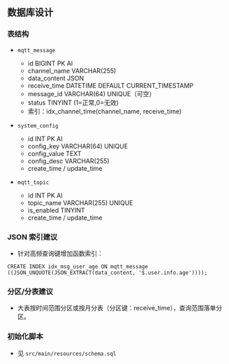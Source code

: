 ## 数据库设计

### 表结构
- `mqtt_message`
  - id BIGINT PK AI
  - channel_name VARCHAR(255)
  - data_content JSON
  - receive_time DATETIME DEFAULT CURRENT_TIMESTAMP
  - message_id VARCHAR(64) UNIQUE（可空）
  - status TINYINT (1=正常,0=无效)
  - 索引：idx_channel_time(channel_name, receive_time)

- `system_config`
  - id INT PK AI
  - config_key VARCHAR(64) UNIQUE
  - config_value TEXT
  - config_desc VARCHAR(255)
  - create_time / update_time

- `mqtt_topic`
  - id INT PK AI
  - topic_name VARCHAR(255) UNIQUE
  - is_enabled TINYINT
  - create_time / update_time

### JSON 索引建议
- 针对高频查询键增加函数索引：
```
CREATE INDEX idx_msg_user_age ON mqtt_message ((JSON_UNQUOTE(JSON_EXTRACT(data_content, '$.user.info.age'))));
```

### 分区/分表建议
- 大表按时间范围分区或按月分表（分区键：receive_time），查询范围落单分区。

### 初始化脚本
- 见 `src/main/resources/schema.sql`
